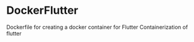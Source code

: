 # DockerFlutter
Dockerfile for creating a docker container for Flutter 
Containerization of flutter 
